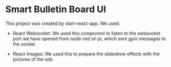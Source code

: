 # Smart Bulletin Board UI

This project was created by start-react-app. We used:

* React Websocket: We used this component to listen to the websocket port we have opened from node-red on pi, which sent gpio messages to the socket.


* React-Images: We used this to prepare the slideshow effects with the pictures of the ads.
